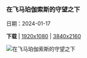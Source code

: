 ### 在飞马珀伽索斯的守望之下

日期：2024-01-17

**下载**  |  [1920x1080](https://cn.bing.com/th?id=OHR.ParisBridge_ZH-CN0173421630_1920x1080.jpg)  |  [3840x2160](https://cn.bing.com/th?id=OHR.ParisBridge_ZH-CN0173421630_UHD.jpg)

![在飞马珀伽索斯的守望之下](https://cn.bing.com/th?id=OHR.ParisBridge_ZH-CN0173421630_1920x1080.jpg "黄昏时分的亚历山大三世桥，巴黎，法国 (© Sizun Eye/Getty Images)")

